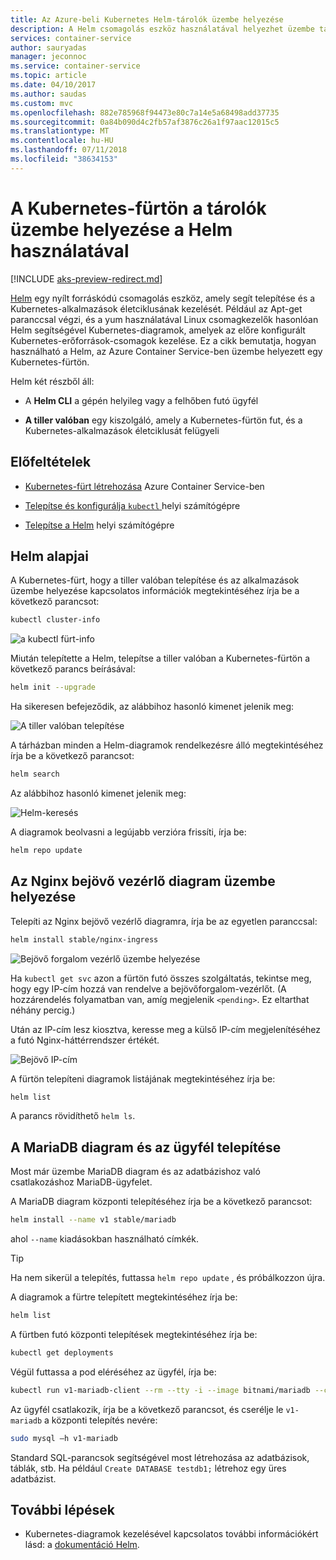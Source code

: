 ```yaml
---
title: Az Azure-beli Kubernetes Helm-tárolók üzembe helyezése
description: A Helm csomagolás eszköz használatával helyezhet üzembe tárolókat a Kubernetes-fürtön az Azure Container Service-ben
services: container-service
author: sauryadas
manager: jeconnoc
ms.service: container-service
ms.topic: article
ms.date: 04/10/2017
ms.author: saudas
ms.custom: mvc
ms.openlocfilehash: 882e785968f94473e80c7a14e5a68498add37735
ms.sourcegitcommit: 0a84b090d4c2fb57af3876c26a1f97aac12015c5
ms.translationtype: MT
ms.contentlocale: hu-HU
ms.lasthandoff: 07/11/2018
ms.locfileid: "38634153"
---
```

# <a name="use-helm-to-deploy-containers-on-a-kubernetes-cluster"></a>A Kubernetes-fürtön a tárolók üzembe helyezése a Helm használatával

[!INCLUDE [aks-preview-redirect.md](../../../includes/aks-preview-redirect.md)]

[Helm](https://github.com/kubernetes/helm/) egy nyílt forráskódú csomagolás eszköz, amely segít telepítése és a Kubernetes-alkalmazások életciklusának kezelését. Például az Apt-get paranccsal végzi, és a yum használatával Linux csomagkezelők hasonlóan Helm segítségével Kubernetes-diagramok, amelyek az előre konfigurált Kubernetes-erőforrások-csomagok kezelése. Ez a cikk bemutatja, hogyan használható a Helm, az Azure Container Service-ben üzembe helyezett egy Kubernetes-fürtön.

Helm két részből áll: 
* A **Helm CLI** a gépén helyileg vagy a felhőben futó ügyfél  

* **A tiller valóban** egy kiszolgáló, amely a Kubernetes-fürtön fut, és a Kubernetes-alkalmazások életciklusát felügyeli 
 
## <a name="prerequisites"></a>Előfeltételek

* [Kubernetes-fürt létrehozása](container-service-kubernetes-walkthrough.md) Azure Container Service-ben

* [Telepítse és konfigurálja `kubectl` ](../container-service-connect.md) helyi számítógépre

* [Telepítse a Helm](https://github.com/kubernetes/helm/blob/master/docs/install.md) helyi számítógépre

## <a name="helm-basics"></a>Helm alapjai 

A Kubernetes-fürt, hogy a tiller valóban telepítése és az alkalmazások üzembe helyezése kapcsolatos információk megtekintéséhez írja be a következő parancsot:

```bash
kubectl cluster-info 
```
![a kubectl fürt-info](./media/container-service-kubernetes-helm/clusterinfo.png)
 
Miután telepítette a Helm, telepítse a tiller valóban a Kubernetes-fürtön a következő parancs beírásával:

```bash
helm init --upgrade
```
Ha sikeresen befejeződik, az alábbihoz hasonló kimenet jelenik meg:

![A tiller valóban telepítése](./media/container-service-kubernetes-helm/tiller-install.png)
 
 
 
 
A tárházban minden a Helm-diagramok rendelkezésre álló megtekintéséhez írja be a következő parancsot:

```bash 
helm search 
```

Az alábbihoz hasonló kimenet jelenik meg:

![Helm-keresés](./media/container-service-kubernetes-helm/helm-search.png)
 
A diagramok beolvasni a legújabb verzióra frissíti, írja be:

```bash 
helm repo update 
```
## <a name="deploy-an-nginx-ingress-controller-chart"></a>Az Nginx bejövő vezérlő diagram üzembe helyezése 
 
Telepíti az Nginx bejövő vezérlő diagramra, írja be az egyetlen paranccsal:

```bash
helm install stable/nginx-ingress 
```
![Bejövő forgalom vezérlő üzembe helyezése](./media/container-service-kubernetes-helm/nginx-ingress.png)

Ha `kubectl get svc` azon a fürtön futó összes szolgáltatás, tekintse meg, hogy egy IP-cím hozzá van rendelve a bejövőforgalom-vezérlőt. (A hozzárendelés folyamatban van, amíg megjelenik `<pending>`. Ez eltarthat néhány percig.) 

Után az IP-cím lesz kiosztva, keresse meg a külső IP-cím megjelenítéséhez a futó Nginx-háttérrendszer értékét. 
 
![Bejövő IP-cím](./media/container-service-kubernetes-helm/ingress-ip-address.png)


A fürtön telepíteni diagramok listájának megtekintéséhez írja be:

```bash
helm list 
```

A parancs rövidíthető `helm ls`.
 
 
 
 
## <a name="deploy-a-mariadb-chart-and-client"></a>A MariaDB diagram és az ügyfél telepítése

Most már üzembe MariaDB diagram és az adatbázishoz való csatlakozáshoz MariaDB-ügyfelet.

A MariaDB diagram központi telepítéséhez írja be a következő parancsot:

```bash
helm install --name v1 stable/mariadb
```

ahol `--name` kiadásokban használható címkék.

> [!TIP]
> Ha nem sikerül a telepítés, futtassa `helm repo update` , és próbálkozzon újra.
>
 
 
A diagramok a fürtre telepített megtekintéséhez írja be:

```bash 
helm list
```
 
A fürtben futó központi telepítések megtekintéséhez írja be:

```bash
kubectl get deployments 
``` 
 
 
Végül futtassa a pod eléréséhez az ügyfél, írja be:

```bash
kubectl run v1-mariadb-client --rm --tty -i --image bitnami/mariadb --command -- bash  
``` 
 
 
Az ügyfél csatlakozik, írja be a következő parancsot, és cserélje le `v1-mariadb` a központi telepítés nevére:

```bash
sudo mysql –h v1-mariadb
```
 
 
Standard SQL-parancsok segítségével most létrehozása az adatbázisok, táblák, stb. Ha például `Create DATABASE testdb1;` létrehoz egy üres adatbázist. 
 
 
 
## <a name="next-steps"></a>További lépések

* Kubernetes-diagramok kezelésével kapcsolatos további információkért lásd: a [dokumentáció Helm](https://github.com/kubernetes/helm/blob/master/docs/index.md). 

